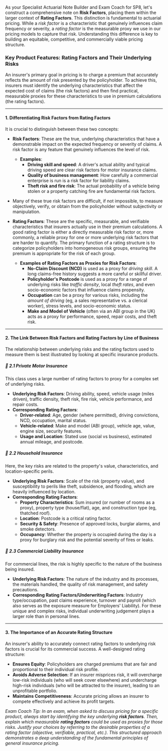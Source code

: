 As your Specialist Actuarial Note Builder and Exam Coach for SP8, let's construct a comprehensive note on **Risk Factors**, placing them within the larger context of **Rating Factors**. This distinction is fundamental to actuarial pricing. While a *risk factor* is a characteristic that genuinely influences claim frequency or severity, a *rating factor* is the measurable proxy we use in our pricing models to capture that risk. Understanding this difference is key to building an equitable, competitive, and commercially viable pricing structure.

### **Key Product Features: Rating Factors and Their Underlying Risks**

An insurer's primary goal in pricing is to charge a premium that accurately reflects the amount of risk presented by the policyholder. To achieve this, insurers must identify the underlying characteristics that affect the expected cost of claims (the risk factors) and then find practical, measurable proxies for these characteristics to use in premium calculations (the rating factors).

---

#### **1\. Differentiating Risk Factors from Rating Factors**

It is crucial to distinguish between these two concepts:

* **Risk Factors**: These are the true, underlying characteristics that have a demonstrable impact on the expected frequency or severity of claims. A risk factor is any feature that genuinely influences the level of risk.

  * **Examples**:  
    * **Driving skill and speed**: A driver's actual ability and typical driving speed are clear risk factors for motor insurance claims.  
    * **Quality of business management**: How carefully a commercial enterprise is run is a risk factor for liability claims.  
    * **Theft risk and fire risk**: The actual probability of a vehicle being stolen or a property catching fire are fundamental risk factors.  
* Many of these true risk factors are difficult, if not impossible, to measure objectively, verify, or obtain from the policyholder without subjectivity or manipulation.

* **Rating Factors**: These are the specific, measurable, and verifiable characteristics that insurers actually use in their premium calculations. A good rating factor is either a directly measurable risk factor or, more commonly, a reliable proxy for one or more underlying risk factors that are harder to quantify. The primary function of a rating structure is to categorize policyholders into homogeneous risk groups, ensuring the premium is appropriate for the risk of each group.

  * **Examples of Rating Factors as Proxies for Risk Factors**:  
    * **No-Claim Discount (NCD)** is used as a proxy for *driving skill*. A long claims-free history suggests a more careful or skillful driver.  
    * **Policyholder's Postcode** is used as a proxy for a range of underlying risks like *traffic density*, local *theft rates*, and even socio-economic factors that influence claims propensity.  
    * **Occupation** can be a proxy for various risks, including the *amount of driving* (eg, a sales representative vs. a clerical worker), stress levels, and socio-economic status.  
    * **Make and Model of Vehicle** (often via an ABI group in the UK) acts as a proxy for performance, speed, repair costs, and theft risk.

---

#### **2\. The Link Between Risk Factors and Rating Factors by Line of Business**

The relationship between underlying risks and the rating factors used to measure them is best illustrated by looking at specific insurance products.

##### **🔸 2.1 Private Motor Insurance**

This class uses a large number of rating factors to proxy for a complex set of underlying risks.

* **Underlying Risk Factors**: Driving ability, speed, vehicle usage (miles driven), traffic density, theft risk, fire risk, vehicle performance, and repair costs.  
* **Corresponding Rating Factors**:  
  * **Driver-related**: Age, gender (where permitted), driving convictions, NCD, occupation, marital status.  
  * **Vehicle-related**: Make and model (ABI group), vehicle age, value, engine size, security features.  
  * **Usage and Location**: Stated use (social vs business), estimated annual mileage, and postcode.

##### **🔸 2.2 Household Insurance**

Here, the key risks are related to the property's value, characteristics, and location-specific perils.

* **Underlying Risk Factors**: Scale of the risk (property value), and susceptibility to perils like theft, subsidence, and flooding, which are heavily influenced by location.  
* **Corresponding Rating Factors**:  
  * **Property Characteristics**: Sum insured (or number of rooms as a proxy), property type (house/flat), age, and construction type (eg, thatched roof).  
  * **Location**: Postcode is a critical rating factor.  
  * **Security & Safety**: Presence of approved locks, burglar alarms, and smoke detectors.  
  * **Occupancy**: Whether the property is occupied during the day is a proxy for burglary risk and the potential severity of fires or leaks.

##### **🔸 2.3 Commercial Liability Insurance**

For commercial lines, the risk is highly specific to the nature of the business being insured.

* **Underlying Risk Factors**: The nature of the industry and its processes, the materials handled, the quality of risk management, and safety precautions.  
* **Corresponding Rating Factors/Underwriting Factors**: Industry type/occupation, past claims experience, turnover and payroll (which also serves as the exposure measure for Employers' Liability). For these unique and complex risks, individual underwriting judgement plays a larger role than in personal lines.

---

#### **3\. The Importance of an Accurate Rating Structure**

An insurer's ability to accurately connect rating factors to underlying risk factors is crucial for its commercial success. A well-designed rating structure:

* **Ensures Equity**: Policyholders are charged premiums that are fair and proportional to their individual risk profile.  
* **Avoids Adverse Selection**: If an insurer misprices risk, it will overcharge low-risk individuals (who will seek cover elsewhere) and undercharge high-risk individuals (who will be attracted to the insurer), leading to an unprofitable portfolio.  
* **Maintains Competitiveness**: Accurate pricing allows an insurer to compete effectively and achieve its profit targets.

*Exam Coach Tip: In an exam, when asked to discuss pricing for a specific product, always start by identifying the key underlying **risk factors**. Then, explain which measurable **rating factors** could be used as proxies for those risks. Justify your choices by referring to the desirable properties of a rating factor (objective, verifiable, practical, etc.). This structured approach demonstrates a deep understanding of the fundamental principles of general insurance pricing.*

